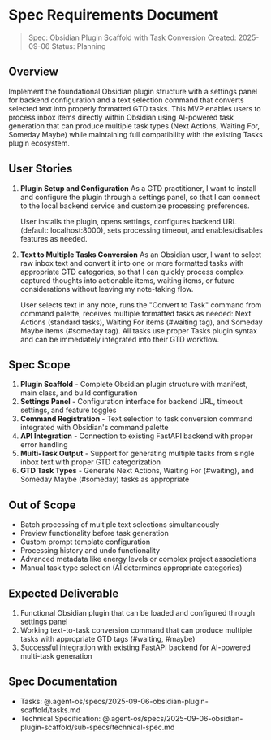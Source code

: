 # Spec Requirements Document

> Spec: Obsidian Plugin Scaffold with Task Conversion
> Created: 2025-09-06
> Status: Planning

## Overview

Implement the foundational Obsidian plugin structure with a settings panel for backend configuration and a text selection command that converts selected text into properly formatted GTD tasks. This MVP enables users to process inbox items directly within Obsidian using AI-powered task generation that can produce multiple task types (Next Actions, Waiting For, Someday Maybe) while maintaining full compatibility with the existing Tasks plugin ecosystem.

## User Stories

1. **Plugin Setup and Configuration**
   As a GTD practitioner, I want to install and configure the plugin through a settings panel, so that I can connect to the local backend service and customize processing preferences.
   
   User installs the plugin, opens settings, configures backend URL (default: localhost:8000), sets processing timeout, and enables/disables features as needed.

2. **Text to Multiple Tasks Conversion**
   As an Obsidian user, I want to select raw inbox text and convert it into one or more formatted tasks with appropriate GTD categories, so that I can quickly process complex captured thoughts into actionable items, waiting items, or future considerations without leaving my note-taking flow.
   
   User selects text in any note, runs the "Convert to Task" command from command palette, receives multiple formatted tasks as needed: Next Actions (standard tasks), Waiting For items (#waiting tag), and Someday Maybe items (#someday tag). All tasks use proper Tasks plugin syntax and can be immediately integrated into their GTD workflow.

## Spec Scope

1. **Plugin Scaffold** - Complete Obsidian plugin structure with manifest, main class, and build configuration
2. **Settings Panel** - Configuration interface for backend URL, timeout settings, and feature toggles
3. **Command Registration** - Text selection to task conversion command integrated with Obsidian's command palette
4. **API Integration** - Connection to existing FastAPI backend with proper error handling
5. **Multi-Task Output** - Support for generating multiple tasks from single inbox text with proper GTD categorization
6. **GTD Task Types** - Generate Next Actions, Waiting For (#waiting), and Someday Maybe (#someday) tasks as appropriate

## Out of Scope

- Batch processing of multiple text selections simultaneously
- Preview functionality before task generation  
- Custom prompt template configuration
- Processing history and undo functionality
- Advanced metadata like energy levels or complex project associations
- Manual task type selection (AI determines appropriate categories)

## Expected Deliverable

1. Functional Obsidian plugin that can be loaded and configured through settings panel
2. Working text-to-task conversion command that can produce multiple tasks with appropriate GTD tags (#waiting, #maybe)
3. Successful integration with existing FastAPI backend for AI-powered multi-task generation

## Spec Documentation

- Tasks: @.agent-os/specs/2025-09-06-obsidian-plugin-scaffold/tasks.md
- Technical Specification: @.agent-os/specs/2025-09-06-obsidian-plugin-scaffold/sub-specs/technical-spec.md